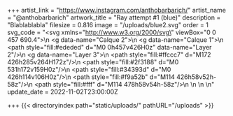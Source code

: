 +++
artist_link = "https://www.instagram.com/anthobarbarich/"
artist_name = "@anthobarbarich"
artwork_title = "Ray attempt #1 (blue)"
description = "Blablablabla"
filesize = 0.816
image = "/uploads/blue2.svg"
order = 1
svg_code = "<svg xmlns=\"http://www.w3.org/2000/svg\" viewBox=\"0 0 457 690.4\">\n  <g data-name=\"Calque 2\">\n    <g data-name=\"Calque 1\">\n      <path style=\"fill:#ededed\" d=\"M0 0h457v426H0z\" data-name=\"Layer 2\"/>\n      <g data-name=\"Layer 3\">\n        <path style=\"fill:#ffccc7\" d=\"M172 426h285v264H172z\"/>\n        <path style=\"fill:#2f3188\" d=\"M0 531h172v159H0z\"/>\n        <path style=\"fill:#34393d\" d=\"M0 426h114v106H0z\"/>\n        <path style=\"fill:#f9a52b\" d=\"M114 426h58v52h-58z\"/>\n        <path style=\"fill:#fff\" d=\"M114 478h58v54h-58z\"/>\n      </g>\n    </g>\n  </g>\n</svg>"
update_date = 2022-11-02T23:00:00Z

+++
{{< directoryindex path="static/uploads/" pathURL="/uploads" >}}